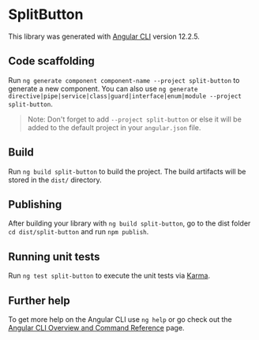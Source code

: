 # SplitButton

This library was generated with [Angular CLI](https://github.com/angular/angular-cli) version 12.2.5.

## Code scaffolding

Run `ng generate component component-name --project split-button` to generate a new component. You can also use `ng generate directive|pipe|service|class|guard|interface|enum|module --project split-button`.
> Note: Don't forget to add `--project split-button` or else it will be added to the default project in your `angular.json` file. 

## Build

Run `ng build split-button` to build the project. The build artifacts will be stored in the `dist/` directory.

## Publishing

After building your library with `ng build split-button`, go to the dist folder `cd dist/split-button` and run `npm publish`.

## Running unit tests

Run `ng test split-button` to execute the unit tests via [Karma](https://karma-runner.github.io).

## Further help

To get more help on the Angular CLI use `ng help` or go check out the [Angular CLI Overview and Command Reference](https://angular.io/cli) page.
